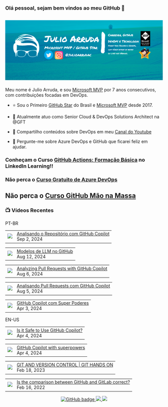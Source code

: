### Olá pessoal, sejam bem vindos ao meu GitHub 👋

## [![Julio Arruda Header](https://raw.githubusercontent.com/julioarruda/julioarruda/master/fundo%20github.png)](https://youtube.com/user/julioarrudac)
Meu nome é Julio Arruda, e sou [Microsoft MVP](https://mvp.microsoft.com/pt-br/PublicProfile/5002557?fullName=Julio%20%20Arruda) por 7 anos consecutivos, com contribuições focadas em DevOps.


- ⭐ Sou o Primeiro [GitHub Star](https://stars.github.com/profiles/julioarruda) do Brasil e [Microsoft MVP](https://mvp.microsoft.com/pt-br/PublicProfile/5002557?fullName=Julio%20%20Arruda) desde 2017.

- 🔭 Atualmente atuo como Senior Cloud & DevOps Solutions Architect na @GFT

- 👯 Compartilho conteúdos sobre DevOps em meu [Canal do Youtube](https://youtube.com/@julioarruda)

- 💬 Pergunte-me sobre Azure DevOps e GitHub que ficarei feliz em ajudar.




### Conheçam o Curso [GitHub Actions: Formação Básica](https://www.linkedin.com/learning/github-actions-formacao-basica/) no LinkedIn Learning!!
### Não perca o [Curso Gratuito de Azure DevOps](https://github.com/julioarruda/Curso-Azure-DevOps)

## Não perca o [Curso GitHub Mão na Massa](https://github.com/github-mao-na-massa/curso-github-mao-na-massa)



### 📺 Vídeos Recentes

PT-BR

<!-- YOUTUBE:START --><table><tr><td><a href="https://www.youtube.com/watch?v=gCqoY0t0h-A"><img width="140px" src="https://i.ytimg.com/vi/gCqoY0t0h-A/mqdefault.jpg"></a></td>
<td><a href="https://www.youtube.com/watch?v=gCqoY0t0h-A">Analisando o Repositório com GitHub Copilot</a><br/>Sep 2, 2024</td></tr></table>
<table><tr><td><a href="https://www.youtube.com/watch?v=Zc9cJYNgyY0"><img width="140px" src="https://i.ytimg.com/vi/Zc9cJYNgyY0/mqdefault.jpg"></a></td>
<td><a href="https://www.youtube.com/watch?v=Zc9cJYNgyY0">Modelos de LLM no GitHub</a><br/>Aug 12, 2024</td></tr></table>
<table><tr><td><a href="https://www.youtube.com/watch?v=oLkrtUSc53Q"><img width="140px" src="https://i.ytimg.com/vi/oLkrtUSc53Q/mqdefault.jpg"></a></td>
<td><a href="https://www.youtube.com/watch?v=oLkrtUSc53Q">Analyzing Pull Requests with GitHub Copilot</a><br/>Aug 6, 2024</td></tr></table>
<table><tr><td><a href="https://www.youtube.com/watch?v=Dbuo8BeF96s"><img width="140px" src="https://i.ytimg.com/vi/Dbuo8BeF96s/mqdefault.jpg"></a></td>
<td><a href="https://www.youtube.com/watch?v=Dbuo8BeF96s">Analisando Pull Requests com GitHub Copilot</a><br/>Aug 5, 2024</td></tr></table>
<table><tr><td><a href="https://www.youtube.com/watch?v=Bax68TL8K6Q"><img width="140px" src="https://i.ytimg.com/vi/Bax68TL8K6Q/mqdefault.jpg"></a></td>
<td><a href="https://www.youtube.com/watch?v=Bax68TL8K6Q">GitHub Copilot com Super Poderes</a><br/>Apr 3, 2024</td></tr></table>
<!-- YOUTUBE:END -->

EN-US
<!-- YOUTUBEEN:START --><table><tr><td><a href="https://www.youtube.com/watch?v=mSxpB8V1iaE"><img width="140px" src="https://i.ytimg.com/vi/mSxpB8V1iaE/mqdefault.jpg"></a></td>
<td><a href="https://www.youtube.com/watch?v=mSxpB8V1iaE">Is it Safe to Use GitHub Copilot?</a><br/>Apr 4, 2024</td></tr></table>
<table><tr><td><a href="https://www.youtube.com/watch?v=R7ZbVdeUqu4"><img width="140px" src="https://i.ytimg.com/vi/R7ZbVdeUqu4/mqdefault.jpg"></a></td>
<td><a href="https://www.youtube.com/watch?v=R7ZbVdeUqu4">GitHub Copilot with superpowers</a><br/>Apr 4, 2024</td></tr></table>
<table><tr><td><a href="https://www.youtube.com/watch?v=Adk79XNDU5o"><img width="140px" src="https://i.ytimg.com/vi/Adk79XNDU5o/mqdefault.jpg"></a></td>
<td><a href="https://www.youtube.com/watch?v=Adk79XNDU5o">GIT AND VERSION CONTROL | GIT HANDS ON</a><br/>Feb 18, 2023</td></tr></table>
<table><tr><td><a href="https://www.youtube.com/watch?v=wHo1ftsyzNE"><img width="140px" src="https://i.ytimg.com/vi/wHo1ftsyzNE/mqdefault.jpg"></a></td>
<td><a href="https://www.youtube.com/watch?v=wHo1ftsyzNE">Is the comparison between GitHub and GitLab correct?</a><br/>Feb 16, 2022</td></tr></table>
<!-- YOUTUBEEN:END -->



<p align="center">
  <a href="https://github.com/julioarruda?tab=followers">
    <img src="https://img.shields.io/github/followers/julioarruda?label=Followers&logo=GitHub&style=for-the-badge" alt="GitHub badge" />
  </a>
  <a href="http://twitter.com/julioarrudac">
    <img src="https://img.shields.io/twitter/follow/julioarrudac?label=Twitter&logo=twitter&style=for-the-badge" />
  </a>
  <a href="http://youtube.com/c/julioarruda?sub_confirmation=1">
    <img src="https://img.shields.io/youtube/views/4BYlkYtHNus?label=YouTube&logo=YouTube&style=for-the-badge" />
  </a>
</p>

<!--
**julioarruda/julioarruda** is a ✨ _special_ ✨ repository because its `README.md` (this file) appears on your GitHub profile.

Here are some ideas to get you started:

- 🔭 I’m currently working on ...
- 🌱 I’m currently learning ...
- 👯 I’m looking to collaborate on ...
- 🤔 I’m looking for help with ...
- 💬 Ask me about ...
- 📫 How to reach me: ...
- 😄 Pronouns: ...
- ⚡ Fun fact: ...
-->
